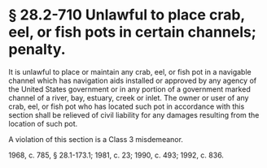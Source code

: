 # § 28.2-710 Unlawful to place crab, eel, or fish pots in certain channels; penalty.

<p>It is unlawful to place or maintain any crab, eel, or fish pot in a navigable channel which has navigation aids installed or approved by any agency of the United States government or in any portion of a government marked channel of a river, bay, estuary, creek or inlet. The owner or user of any crab, eel, or fish pot who has located such pot in accordance with this section shall be relieved of civil liability for any damages resulting from the location of such pot.</p><p>A violation of this section is a Class 3 misdemeanor.</p><p>1968, c. 785, § 28.1-173.1; 1981, c. 23; 1990, c. 493; 1992, c. 836.</p>